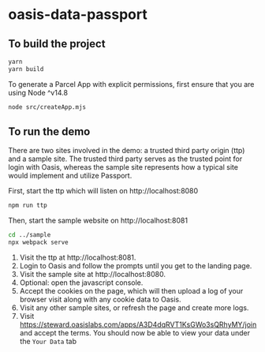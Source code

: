 # oasis-data-passport

## To build the project

```sh
yarn
yarn build
```

To generate a Parcel App with explicit permissions, first ensure that you are using Node ^v14.8
```sh
node src/createApp.mjs
```

## To run the demo
There are two sites involved in the demo: a trusted third party origin (ttp) and a sample site.
The trusted third party serves as the trusted point for login with Oasis, whereas the sample site
represents how a typical site would implement and utilize Passport.

First, start the ttp which will listen on http://localhost:8080
```sh
npm run ttp
```

Then, start the sample website on http://localhost:8081
```sh
cd ../sample
npx webpack serve
```

1. Visit the ttp at http://localhost:8081. 
2. Login to Oasis and follow the prompts until you get to the landing page.
3. Visit the sample site at http://localhost:8080.
4. Optional: open the javascript console.
5. Accept the cookies on the page, which will then upload a log of your browser visit
   along with any cookie data to Oasis.
6. Visit any other sample sites, or refresh the page and create more logs.
7. Visit https://steward.oasislabs.com/apps/A3D4dqRVT1KsGWo3sQRhyMY/join and accept the terms. You should now 
   be able to view your data under the `Your Data` tab
